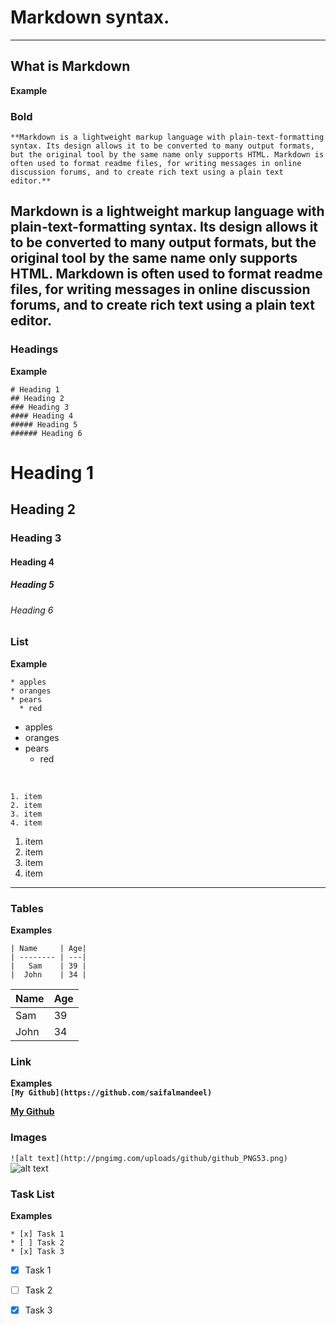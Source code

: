 # Markdown syntax.
-----------

## What is Markdown

**Example** <br />

### Bold
```
**Markdown is a lightweight markup language with plain-text-formatting syntax. Its design allows it to be converted to many output formats, but the original tool by the same name only supports HTML. Markdown is often used to format readme files, for writing messages in online discussion forums, and to create rich text using a plain text editor.**
```
**Markdown is a lightweight markup language with plain-text-formatting syntax. Its design allows it to be converted to many output formats, but the original tool by the same name only supports HTML. Markdown is often used to format readme files, for writing messages in online discussion forums, and to create rich text using a plain text editor.**
-----------------


### Headings
**Example** <br />
```
# Heading 1
## Heading 2
### Heading 3
#### Heading 4
##### Heading 5
###### Heading 6
```

# Heading 1
## Heading 2
### Heading 3
#### Heading 4
##### Heading 5
###### Heading 6

### List

**Example** <br />
```
* apples
* oranges
* pears
  * red
  ```
* apples
* oranges
* pears
  * red
<br />

```
1. item
2. item
3. item
4. item
```

1. item
2. item
3. item
4. item
-------------

### Tables 

**Examples** <br />
```
| Name     | Age|
| -------- | ---|
|   Sam    | 39 |
|  John    | 34 |
```
| Name     | Age|
| -------- | ---|
|   Sam    | 39 |
|  John    | 34 |
### Link 

**Examples** <br />
**```[My Github](https://github.com/saifalmandeel)```** <br />

**[My Github](https://github.com/saifalmandeel)**

### Images 

```![alt text](http://pngimg.com/uploads/github/github_PNG53.png)```<br />
![alt text](http://pngimg.com/uploads/github/github_PNG53.png)<br />


### Task List 

**Examples** <br />
```
* [x] Task 1
* [ ] Task 2
* [x] Task 3
```
* [x] Task 1
* [ ] Task 2
* [x] Task 3










